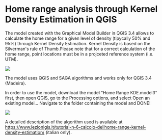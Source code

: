 # Home range analysis through Kernel Density Estimation in QGIS

The model created with the Graphical Model Builder in QGIS 3.4 allows to calculate the home range for a given level of density (tipycally 50% and 95%) through Kernel Density Estimation. Kernel Density is based on the Silverman's rule of Thumb.Please note that for a correct calculation of the home range, point locations must be in a projceted reference system (i.e. UTM).

<img src = "https://www.lezionigis.it/wp-content/uploads/2019/01/KDE8-1024x388.png"></img>

The model uses QGIS and SAGA algorithms and works only for QGIS 3.4 (Madeira).

In order to use the model, download the model "Home Range KDE.model3" first, then open QGIS, go to the Processing options, and select Open an existing model... Navigate to the folder containing the model and DONE!

<img src = "https://www.lezionigis.it/wp-content/uploads/2019/01/Processing.png"></img>



 A detailed description of the algorithm used is available at https://www.lezionigis.it/tutorial-n-6-calcolo-dellhome-range-kernel-density-estimation/ (italian only).


